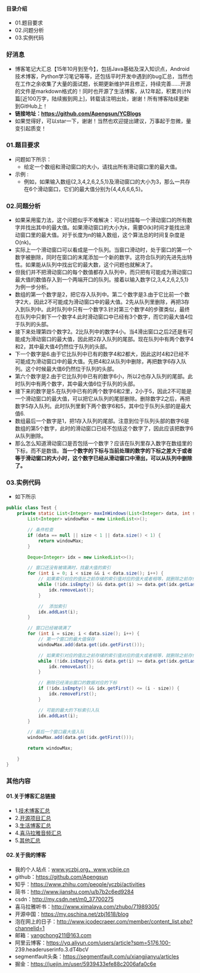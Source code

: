 #### 目录介绍
- 01.题目要求
- 02.问题分析
- 03.实例代码



### 好消息
- 博客笔记大汇总【15年10月到至今】，包括Java基础及深入知识点，Android技术博客，Python学习笔记等等，还包括平时开发中遇到的bug汇总，当然也在工作之余收集了大量的面试题，长期更新维护并且修正，持续完善……开源的文件是markdown格式的！同时也开源了生活博客，从12年起，积累共计N篇[近100万字，陆续搬到网上]，转载请注明出处，谢谢！所有博客陆续更新到GitHub上！
- **链接地址：https://github.com/Apengsun/YCBlogs**
- 如果觉得好，可以star一下，谢谢！当然也欢迎提出建议，万事起于忽微，量变引起质变！






### 01.题目要求
- 问题如下所示：
    - 给定一个数组和滑动窗口的大小，请找出所有滑动窗口里的最大值。
- 示例 :
    - 例如，如果输入数组{2,3,4,2,6,2,5,1}及滑动窗口的大小为3，那么一共存在6个滑动窗口，它们的最大值分别为{4,4,6,6,6,5}。




### 02.问题分析
- 如果采用蛮力法，这个问题似乎不难解决：可以扫描每一个滑动窗口的所有数字并找出其中的最大值。如果滑动窗口的大小为k，需要O(k)时间才能找出滑动窗口里的最大值。对于长度为n的输入数组，这个算法总的时间复杂度是O(nk)。 
- 实际上一个滑动窗口可以看成是一个队列。当窗口滑动时，处于窗口的第一个数字被删除，同时在窗口的末尾添加一个新的数字。这符合队列的先进先出特性。如果能从队列中找出它的最大数，这个问题也就解决了。 
- 但我们并不把滑动窗口的每个数值都存入队列中，而只把有可能成为滑动窗口最大值的数值存入到一个两端开口的队列。接着以输入数字{2,3,4,2,6,2,5,1}为例一步分析。
- 数组的第一个数字是2，把它存入队列中。第二个数字是3.由于它比前一个数字2大，因此2不可能成为滑动窗口中的最大值。2先从队列里删除，再把3存入到队列中。此时队列中只有一个数字3.针对第三个数字4的步骤类似，最终在队列中只剩下一个数字4.此时滑动窗口中已经有3个数字，而它的最大值4位于队列的头部。 
- 接下来处理第四个数字2。2比队列中的数字4小。当4滑出窗口之后2还是有可能成为滑动窗口的最大值，因此把2存入队列的尾部。现在队列中有两个数字4和2，其中最大值4仍然位于队列的头部。
- 下一个数字是6.由于它比队列中已有的数字4和2都大，因此这时4和2已经不可能成为滑动窗口中的最大值。先把4和2从队列中删除，再把数字6存入队列。这个时候最大值6仍然位于队列的头部。
- 第六个数字是2.由于它比队列中已有的数字6小，所以2也存入队列的尾部。此时队列中有两个数字，其中最大值6位于队列的头部。 
- 接下来的数字是5.在队列中已有的两个数字6和2里，2小于5，因此2不可能是一个滑动窗口的最大值，可以把它从队列的尾部删除。删除数字2之后，再把数字5存入队列。此时队列里剩下两个数字6和5，其中位于队列头部的是最大值6. 
- 数组最后一个数字是1，把1存入队列的尾部。注意到位于队列头部的数字6是数组的第5个数字，此时的滑动窗口已经不包括这个数字了，因此应该把数字6从队列删除。
- 那么怎么知道滑动窗口是否包括一个数字？应该在队列里存入数字在数组里的下标，而不是数值。**当一个数字的下标与当前处理的数字的下标之差大于或者等于滑动窗口的大小时，这个数字已经从滑动窗口中滑出，可以从队列中删除了。**



### 03.实例代码
- 如下所示
```java
public class Test {
    private static List<Integer> maxInWindows(List<Integer> data, int size) {
        List<Integer> windowMax = new LinkedList<>();

        // 条件检查
        if (data == null || size < 1 || data.size() < 1) {
            return windowMax;
        }

        Deque<Integer> idx = new LinkedList<>();

        // 窗口还没有被填满时，找最大值的索引
        for (int i = 0; i < size && i < data.size(); i++) {
            // 如果索引对应的值比之前存储的索引值对应的值大或者相等，就删除之前存储的值
            while (!idx.isEmpty() && data.get(i) >= data.get(idx.getLast())) {
                idx.removeLast();
            }

            //  添加索引
            idx.addLast(i);
        }

        // 窗口已经被填满了
        for (int i = size; i < data.size(); i++) {
            // 第一个窗口的最大值保存
            windowMax.add(data.get(idx.getFirst()));

            // 如果索引对应的值比之前存储的索引值对应的值大或者相等，就删除之前存储的值
            while (!idx.isEmpty() && data.get(i) >= data.get(idx.getLast())) {
                idx.removeLast();
            }

            // 删除已经滑出窗口的数据对应的下标
            if (!idx.isEmpty() && idx.getFirst() <= (i - size)) {
                idx.removeFirst();
            }

            // 可能的最大的下标索引入队
            idx.addLast(i);
        }

        // 最后一个窗口最大值入队
        windowMax.add(data.get(idx.getFirst()));

        return windowMax;

    }
}
```




### 其他内容
#### 01.关于博客汇总链接
- 1.[技术博客汇总](https://www.jianshu.com/p/614cb839182c)
- 2.[开源项目汇总](https://blog.csdn.net/m0_37700275/article/details/80863574)
- 3.[生活博客汇总](https://blog.csdn.net/m0_37700275/article/details/79832978)
- 4.[喜马拉雅音频汇总](https://www.jianshu.com/p/f665de16d1eb)
- 5.[其他汇总](https://www.jianshu.com/p/53017c3fc75d)



#### 02.关于我的博客
- 我的个人站点：www.yczbj.org，www.ycbjie.cn
- github：https://github.com/Apengsun
- 知乎：https://www.zhihu.com/people/yczbj/activities
- 简书：http://www.jianshu.com/u/b7b2c6ed9284
- csdn：http://my.csdn.net/m0_37700275
- 喜马拉雅听书：http://www.ximalaya.com/zhubo/71989305/
- 开源中国：https://my.oschina.net/zbj1618/blog
- 泡在网上的日子：http://www.jcodecraeer.com/member/content_list.php?channelid=1
- 邮箱：yangchong211@163.com
- 阿里云博客：https://yq.aliyun.com/users/article?spm=5176.100- 239.headeruserinfo.3.dT4bcV
- segmentfault头条：https://segmentfault.com/u/xiangjianyu/articles
- 掘金：https://juejin.im/user/5939433efe88c2006afa0c6e










